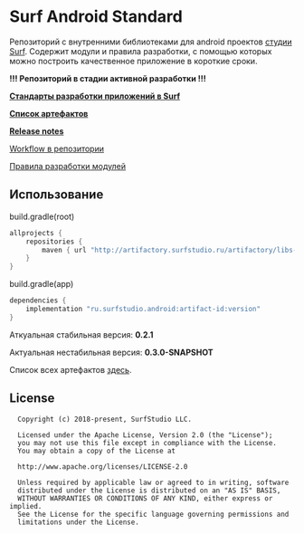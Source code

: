 # Surf Android Standard

Репозиторий с внутренними библиотеками для android проектов [студии Surf](http://www.surfstudio.ru/).
Содержит модули и правила разработки, с помощью которых можно построить качественное приложение
в короткие сроки.

**!!! Репозиторий в стадии активной разработки !!!**

**[Стандарты разработки приложений в Surf][docs]**

**[Список артефактов][artifacts]**

**[Release notes](RELEASE_NOTES.md)**

[Workflow в репозитории](https://bitbucket.org/surfstudio/android-standard/wiki/Workflow)

[Правила разработки модулей](https://bitbucket.org/surfstudio/android-standard/wiki/Rules)

## **Использование**

build.gradle(root)
```groovy
allprojects {
    repositories {
        maven { url "http://artifactory.surfstudio.ru/artifactory/libs-release-local" }
    }
}
```

build.gradle(app)
```groovy
dependencies {
    implementation "ru.surfstudio.android:artifact-id:version"
}
```

Аткуальная стабильная версия: **0.2.1**

Актуальная нестабильная версия: **0.3.0-SNAPSHOT**

Список всех артефактов [здесь][artifacts].

## License
```
  Copyright (c) 2018-present, SurfStudio LLC.

  Licensed under the Apache License, Version 2.0 (the "License");
  you may not use this file except in compliance with the License.
  You may obtain a copy of the License at

  http://www.apache.org/licenses/LICENSE-2.0

  Unless required by applicable law or agreed to in writing, software
  distributed under the License is distributed on an "AS IS" BASIS,
  WITHOUT WARRANTIES OR CONDITIONS OF ANY KIND, either express or implied.
  See the License for the specific language governing permissions and
  limitations under the License.
```

[docs]: docs/main.md
[artifacts]: docs/artifacts.md